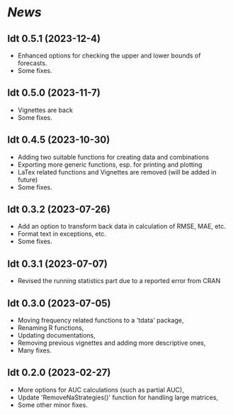 # *News*

## ldt 0.5.1 (2023-12-4)

* Enhanced options for checking the upper and lower bounds of forecasts.
* Some fixes.

## ldt 0.5.0 (2023-11-7)

* Vignettes are back
* Some fixes.

## ldt 0.4.5 (2023-10-30)

* Adding two suitable functions for creating data and combinations
* Exporting more generic functions, esp. for printing and plotting
* LaTex related functions and Vignettes are removed (will be added in future)
* Some fixes.

## ldt 0.3.2 (2023-07-26)

* Add an option to transform back data in calculation of RMSE, MAE, etc.
* Format text in exceptions, etc.
* Some fixes.

## ldt 0.3.1 (2023-07-07)

* Revised the running statistics part due to a reported error from CRAN

## ldt 0.3.0 (2023-07-05)

* Moving frequency related functions to a 'tdata' package,
* Renaming R functions,
* Updating documentations, 
* Removing previous vignettes and adding more descriptive ones,
* Many fixes.

## ldt 0.2.0 (2023-02-27)

* More options for AUC calculations (such as partial AUC),
* Update 'RemoveNaStrategies()' function for handling large matrices,
* Some other minor fixes.
